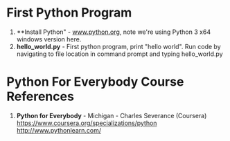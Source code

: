 #  First Python Program
1.  **Install Python" - www.python.org, note we're using Python 3 x64 windows version here.  
2.  **hello_world.py** - First python program, print "hello world".  Run code by navigating to file location in command prompt and typing hello_world.py

#  Python For Everybody Course References
1.  **Python for Everybody** - Michigan - Charles Severance (Coursera)   
	https://www.coursera.org/specializations/python  
	http://www.pythonlearn.com/